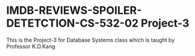 # IMDB-REVIEWS-SPOILER-DETETCTION-CS-532-02 Project-3
This is the Project-3 for Database Systems class which is taught by Professor K.D.Kang
